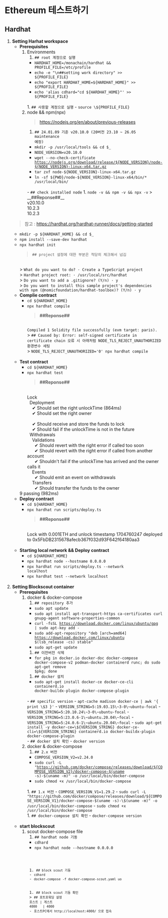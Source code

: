 # Ethereum 테스트하기
## Hardhat
1. __Setting Harhat workspace__
    - __Prerequisites__
        1. Environments
            1. <code>## root 계정으로 실행</code>
            - <code>HARDHAT_HOME=/monachain/hardhat && PROFILE_FILE=/etc/profile</code>
            - <code>echo -e "\n##setting work directory" >> \${PROFILE_FILE}</code>
            - <code>echo  "export HARDHAT_HOME=\${HARDHAT_HOME}" >> \${PROFILE_FILE}</code>
            - <code>echo  'alias cdhard=\"cd \${HARDHAT_HOME}\"' >> \${PROFILE_FILE}</code>
            <br/>
            1. <code>## 사용할 계정으로 실행</code>
            - <code>source \${PROFILE_FILE}</code>
            <br/>
        1. node && npm(npx)
            > https://nodejs.org/en/about/previous-releases
            1. <code>## 24.01.09 기준 v20.10.0 (20버전 23.10 ~ 26.05 maintenance 예정)</code>
            - <code>mkdir -p /usr/local/tools && cd \$_</code>
            - <code>NODE_VERSION=v20.10.0</code>
            - <code>wget --no-check-certificate https://nodejs.org/download/release/${NODE_VERSION}/node-${NODE_VERSION}-linux-x64.tar.gz</code>
            - <code>tar zxf node-\${NODE_VERSION}-linux-x64.tar.gz</code>
            - <code>ln -sf ${PWD}/node-\${NODE_VERSION}-linux-x64/bin/* /usr/local/bin/</code>
            <br/>
            - <code>## check installed node</code>
                1. <code>node -v && npm -v && npx -v</code>
                    > __##Reponse##__
                    <br/>
                    v20.10.0
                    <br/>
                    10.2.3
                    <br/>
                    10.2.3
            <br/>
    > 참고 : https://hardhat.org/hardhat-runner/docs/getting-started
    - <code>mkdir -p \${HARDHAT_HOME} && cd $_</code>
    - <code>npm install --save-dev hardhat</code>
    - <code>npx hardhat init</code>
        > <code>## project 설정에 대한 부분은 적당히 체크해서 넘김</code>
        <br/>
        > <code>What do you want to do? · Create a TypeScript project</code>
        <br/>
        > <code>Hardhat project root: · /usr/local/src/hardhat</code>
        <br/>
        > <code>Do you want to add a .gitignore? (Y/n) · y</code>
        <br/>
        > <code>Do you want to install this sample project's dependencies with npm (@nomicfoundation/hardhat-toolbox)? (Y/n) · y</code>
        <br/>
    - __Complie contract__
        - <code>cd \${HARDHAT_HOME}</code>
        - <code>npx hardhat compile</code>
            > __##Reponse##__
            <br/>
            <code>Compiled 1 Solidity file successfully (evm target: paris).</code>
            <br/>
            > <code>## Caused by: Error: self-signed certificate in certificate chain 오류 시 아래처럼 NODE_TLS_REJECT_UNAUTHORIZED 환경변수 세팅</code>
            <br/>
            > <code>NODE_TLS_REJECT_UNAUTHORIZED='0' npx hardhat compile</code>
        <br/>
    - __Test contract__
        - <code>cd \${HARDHAT_HOME}</code>
        - <code>npx hardhat test</code>
            > __##Reponse##__
            <br/>
            Lock
            <br/>
            &nbsp;&nbsp;Deployment
            <br/>
            &nbsp;&nbsp;&nbsp;&nbsp;✔ Should set the right unlockTime (864ms)
            <br/>
            &nbsp;&nbsp;&nbsp;&nbsp;✔ Should set the right owner
            <br/>
            <br/>
            &nbsp;&nbsp;&nbsp;&nbsp;✔ Should receive and store the funds to lock
            <br/>
            &nbsp;&nbsp;&nbsp;&nbsp;✔ Should fail if the unlockTime is not in the future
            <br/>
            &nbsp;&nbsp;Withdrawals
            <br/>
            &nbsp;&nbsp;&nbsp;&nbsp;Validations
            <br/>
            &nbsp;&nbsp;&nbsp;&nbsp;&nbsp;&nbsp;✔ Should revert with the right error if called too soon
            <br/>
            &nbsp;&nbsp;&nbsp;&nbsp;&nbsp;&nbsp;✔ Should revert with the right error if called from another account
            <br/>
            &nbsp;&nbsp;&nbsp;&nbsp;&nbsp;&nbsp;✔ Shouldn't fail if the unlockTime has arrived and the owner calls it
            <br/>
            &nbsp;&nbsp;&nbsp;&nbsp;Events
            <br/>
            &nbsp;&nbsp;&nbsp;&nbsp;&nbsp;&nbsp;✔ Should emit an event on withdrawals
            <br/>
            &nbsp;&nbsp;&nbsp;&nbsp;Transfers
            <br/>
            &nbsp;&nbsp;&nbsp;&nbsp;&nbsp;&nbsp;✔ Should transfer the funds to the owner
            <br/>
        9 passing (982ms)
        <br/>
    - __Deploy contract__
        - <code>cd \${HARDHAT_HOME}</code>
        - <code>npx hardhat run scripts/deploy.ts</code>
            > __##Reponse##__
            <br/>
            Lock with 0.001ETH and unlock timestamp 1704760247 deployed to 0x5FbDB2315678afecb367f032d93F642f64180aa3
        <br/>
    - __Starting local network && Deploy contract__
        - <code>cd \${HARDHAT_HOME}</code>
        - <code>npx hardhat node --hostname 0.0.0.0</code>
        - <code>npx hardhat run scripts/deploy.ts --network localhost</code>
        - <code>npx hardhat test --network localhost</code>
        <br/>
1.  __Setting Blockscout container__
    - __Prerequisites__
        1. docker & docker-compose
            1. <code>## repository 추가</code>
            - <code>sudo apt update</code>
            - <code>sudo apt install apt-transport-https ca-certificates curl gnupg-agent software-properties-common</code>
            - <code>curl -fsSL https://download.docker.com/linux/ubuntu/gpg | sudo apt-key add -</code>
            - <code>sudo add-apt-repository "deb [arch=amd64] https://download.docker.com/linux/ubuntu \$(lsb_release -cs) stable"</code>
            - <code>sudo apt-get update</code>
            1. <code>## 이전버전 삭제</code>
            - <code>for pkg in docker.io docker-doc docker-compose docker-compose-v2 podman-docker containerd runc; do sudo apt-get remove $pkg; done</code>
            1. <code>## docker 설치</code>
            - <code>sudo apt-get install docker-ce docker-ce-cli containerd.io docker-buildx-plugin docker-compose-plugin</code>
            <br/>
            - <code>## specific version</code>
            - <code>apt-cache madison docker-ce | awk '{ print \$3 }'</code>
            - <code>VERSION_STRING=5:19.03.15\~3-0\~ubuntu-focal</code>
            - <code>VERSION_STRING=5:20.10.24\~3-0\~ubuntu-focal</code>
            - <code>VERSION_STRING=5:23.0.6-1\~ubuntu.20.04\~focal</code>
            - <code>VERSION_STRING=5:24.0.6-1\~ubuntu.20.04\~focal</code>
            - <code>sudo apt-get install -y docker-ce=\${VERSION_STRING} docker-ce-cli=\${VERSION_STRING} containerd.io docker-buildx-plugin docker-compose-plugin</code>
            <br/>
            - <code>## docker 설치 확인</code>
            - <code>docker version</code>
            <br/>
        1. docker & docker-compose
            1. <code>## 2.x 버전</code>
            - <code>COMPOSE_VERSION_V2=v2.24.0</code>
            - <code>sudo curl -L "https://github.com/docker/compose/releases/download/${COMPOSE_VERSION_V2}/docker-compose-$(uname -s)-\$(uname -m)" -o /usr/local/bin/docker-compose</code>
            - <code>sudo chmod +x /usr/local/bin/docker-compose</code>
            <br/>
            1. <code>## 1.x 버전</code>
            - <code>COMPOSE_VERSION_V1=1.29.2</code>
            - <code>sudo curl -L "https://github.com/docker/compose/releases/download/${COMPOSE_VERSION_V1}/docker-compose-$(uname -s)-\$(uname -m)" -o /usr/local/bin/docker-compose</code>
            - <code>sudo chmod +x /usr/local/bin/docker-compose</code>
            <br/>
            1. <code>## docker-compose 설치 확인</code>
            - <code>docker-compose version</code>
            <br/>
        <br/>
    - __start blockscout__
        1. scout docker-compose file
            1. <code>## hardhat node 기동</code>
            - <code>cdhard</code>
            - <code>npx hardhat node --hostname 0.0.0.0
            <br/>
            1. <code>## block scout 기동</code>
            - <code>cdhard</code>
            - <code>docker-compose -f docker-compose-scout.yaml uo</code>
            <br/>
            1. <code>## block scout 기동 확인</code>
            > <code>## 포트포워딩 설정</code>
            <code>호스트 | 게스트</code>
            <code>4000 &nbsp;&nbsp;| 4000</code>
            - <code>호스트PC에서 http://localhost:4000/ 으로 접속</code>
            <br/>
